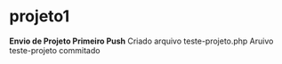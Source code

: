 # projeto1
**Envio de Projeto Primeiro Push**
Criado arquivo teste-projeto.php
Aruivo teste-projeto commitado

